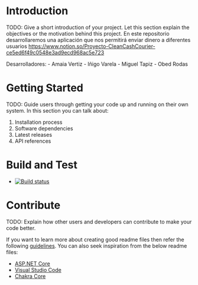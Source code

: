 # Introduction 
TODO: Give a short introduction of your project. Let this section explain the objectives or the motivation behind this project. 
En este repositorio desarrollaremos una aplicación que nos permitirá enviar dinero a diferentes usuarios
https://www.notion.so/Proyecto-CleanCashCourier-ce5ed6f49c0548e3ad9ecd968ac5e723

Desarrolladores:
    - Amaia Vertiz
    - Iñigo Varela
    - Miguel Tapiz
    - Obed Rodas 


# Getting Started
TODO: Guide users through getting your code up and running on their own system. In this section you can talk about:
1.	Installation process
2.	Software dependencies
3.	Latest releases
4.	API references

# Build and Test
- [![Build status](https://dev.azure.com/tracasa-sm-2024/CleanCashCourier/_apis/build/status/CleanCashCourier-ASP.NET%20Core-CI)](https://dev.azure.com/tracasa-sm-2024/CleanCashCourier/_build/latest?definitionId=1)

# Contribute
TODO: Explain how other users and developers can contribute to make your code better. 

If you want to learn more about creating good readme files then refer the following [guidelines](https://docs.microsoft.com/en-us/azure/devops/repos/git/create-a-readme?view=azure-devops). You can also seek inspiration from the below readme files:
- [ASP.NET Core](https://github.com/aspnet/Home)
- [Visual Studio Code](https://github.com/Microsoft/vscode)
- [Chakra Core](https://github.com/Microsoft/ChakraCore)
